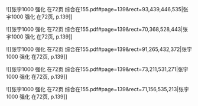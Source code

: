 ![[张宇1000 强化 在72页 综合在155.pdf#page=139&rect=93,439,446,535|张宇1000 强化 在72页, p.139]]



![[张宇1000 强化 在72页 综合在155.pdf#page=139&rect=70,368,528,443|张宇1000 强化 在72页, p.139]]



![[张宇1000 强化 在72页 综合在155.pdf#page=139&rect=91,265,432,372|张宇1000 强化 在72页, p.139]]



![[张宇1000 强化 在72页 综合在155.pdf#page=139&rect=73,211,531,271|张宇1000 强化 在72页, p.139]]



![[张宇1000 强化 在72页 综合在155.pdf#page=139&rect=71,156,535,213|张宇1000 强化 在72页, p.139]]



